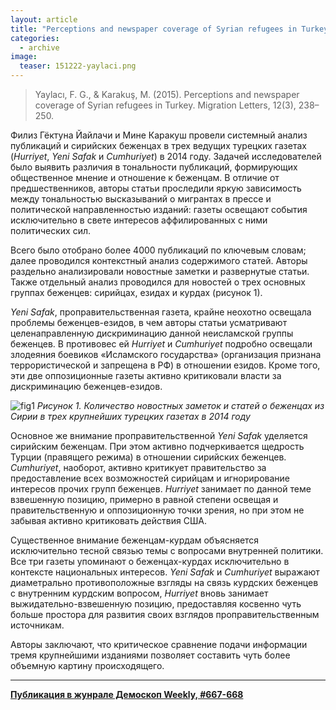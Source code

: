 ```yaml
---
layout: article
title: "Perceptions and newspaper coverage of Syrian refugees in Turkey"
categories: 
  - archive
image:
  teaser: 151222-yaylaci.png
---
```


> Yaylacı, F. G., & Karakuş, M. (2015). Perceptions and newspaper coverage of Syrian refugees in Turkey. Migration Letters, 12(3), 238–250.

Филиз Гёктуна Йайлачи и Мине Каракуш провели системный анализ публикаций и сирийских беженцах в трех ведущих турецких газетах (*Hurriyet*, *Yeni Safak* и *Cumhuriyet*) в 2014 году. Задачей исследователей было выявить различия в тональности публикаций, формирующих общественное мнение и отношение к беженцам. В отличие от предшественников, авторы статьи проследили яркую зависимость между тональностью высказываний о мигрантах в прессе и политической направленностью изданий: газеты освещают события исключительно в свете интересов аффилированных с ними политических сил.

Всего было отобрано более 4000 публикаций по ключевым словам; далее проводился контекстный анализ содержимого статей. Авторы раздельно анализировали новостные заметки и развернутые статьи. Также отдельный анализ проводился для новостей о трех основных группах беженцев: сирийцах, езидах и курдах (рисунок 1).

*Yeni Safak*, проправительственная газета, крайне неохотно освещала проблемы беженцев-езидов, в чем авторы статьи усматривают целенаправленную дискриминацию данной неисламской группы беженцев. В противовес ей *Hurriyet* и *Cumhuriyet* подробно освещали злодеяния боевиков «Исламского государства» (организация признана террористической и запрещена в РФ) в отношении езидов. Кроме того, эти две оппозиционные газеты активно критиковали власти за дискриминацию беженцев-езидов.

![fig1](/dem-digest/images/2015/667-fig-03.png)
*Рисунок 1. Количество новостных заметок и статей о беженцах из Сирии в трех крупнейших турецких газетах в 2014 году*

Основное же внимание проправительственной *Yeni Safak* уделяется сирийским беженцам. При этом активно подчеркивается щедрость Турции (правящего режима) в отношении сирийских беженцев. *Cumhuriyet*, наоборот, активно критикует правительство за предоставление всех возможностей сирийцам и игнорирование интересов прочих групп беженцев. *Hurriyet* занимает по данной теме взвешенную позицию, примерно в равной степени освещая и правительственную и оппозиционную точки зрения, но при этом не забывая активно критиковать действия США.

Существенное внимание беженцам-курдам объясняется исключительно тесной связью темы с вопросами внутренней политики. Все три газеты упоминают о беженцах-курдах исключительно в контексте национальных интересов. *Yeni Safak* и *Cumhuriyet* выражают диаметрально противоположные взгляды на связь курдских беженцев с внутренним курдским вопросом, *Hurriyet* вновь занимает выжидательно-взвешенную позицию, предоставляя косвенно чуть больше простора для развития своих взглядов проправительственным источникам.

Авторы заключают, что критическое сравнение подачи информации тремя крупнейшими изданиями позволяет составить чуть более объемную картину происходящего.

***
**[Публикация в жунрале Демоскоп Weekly, #667-668](http://demoscope.ru/weekly/2015/0667/digest02.php)**